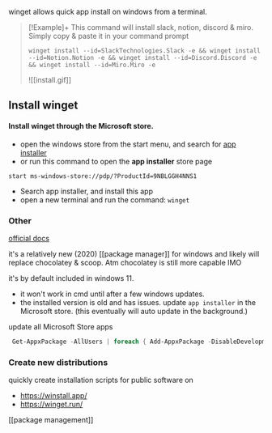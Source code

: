 winget allows quick app install on windows from a terminal.

> [!Example]+
> This command will install slack, notion, discord & miro.
> Simply copy & paste it in your command prompt
> 
> ```batch
> winget install --id=SlackTechnologies.Slack -e && winget install --id=Notion.Notion -e && winget install --id=Discord.Discord -e && winget install --id=Miro.Miro -e
> ```
> ![[install.gif]]

## Install winget

#### Install winget through the Microsoft store.

- open the windows store from the start menu, and search for [app installer](ms-windows-store://pdp/?ProductId=9NBLGGH4NNS1)
- or run this command to open the **app installer** store page
```batch
start ms-windows-store://pdp/?ProductId=9NBLGGH4NNS1
```

- Search app installer, and install this app
- open a new terminal and run the command: `winget`

### Other
[official docs](https://learn.microsoft.com/en-us/windows/package-manager/winget/)

it's a relatively new (2020) [[package manager]] for windows and likely will replace chocolatey & scoop. Atm chocolatey is still more capable IMO

it's by default included in windows 11.
- it won't work in cmd until after a few windows updates.
- the installed version is old and has issues. update `app installer` in the Microsoft store. (this eventually will auto update in the background.)

update all Microsoft Store apps
```powershell
 Get-AppxPackage -AllUsers | foreach { Add-AppxPackage -DisableDevelopmentMode -Register "$($_.InstallLocation)\AppXManifest.xml" }
```
### Create new distributions
quickly create installation scripts for public software on
-   https://winstall.app/
-   https://winget.run/

[[package management]]